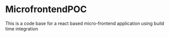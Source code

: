 # MicrofrontendPOC
This is a code base for a react based micro-frontend application using build time integration
